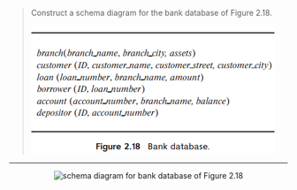 > Construct a schema diagram for the bank database of Figure 2.18.
>
> ![1693577245459](image/2.13/1693577245459.png)

---

<p align="center">
  <img src="schema_diagram_2_13.png" alt="schema diagram for bank database of Figure 2.18">
</p>
